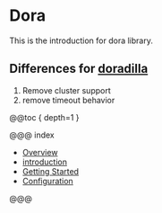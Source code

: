 # Dora

This is the introduction for dora library.

## Differences for [doradilla](https://github.com/wherby/doradilla)

1. Remove cluster support
2. remove timeout behavior

@@toc { depth=1 }


@@@ index

* [Overview](overview.md)
* [introduction](introduction/index.md)
* [Getting Started](usage/index.md)
* [Configuration](configuration.md)

 
@@@